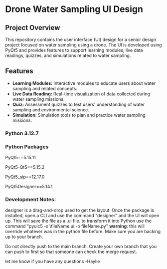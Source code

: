 # Drone Water Sampling UI Design

## Project Overview
This repository contains the user interface (UI) design for a senior design project focused on water sampling using a drone. The UI is developed using PyQt5 and provides features to support learning modules, live data readings, quizzes, and simulations related to water sampling.

## Features
- **Learning Modules:** Interactive modules to educate users about water sampling and related concepts.
- **Live Data Reading:** Real-time visualization of data collected during water sampling missions.
- **Quiz:** Assessment quizzes to test users' understanding of water sampling and environmental science.
- **Simulation:** Simulation tools to plan and practice water sampling missions.

### Python 3.12.7

### Python Packages 
PyQt5==5.15.11

PyQt5-Qt5==5.15.2

PyQt5_sip==12.17.0

PyQt5Designer==5.14.1

### Development Notes:
designer is a drag-and-drop used to get the layout. Once the package is installed, open a CLI and use the command "designer" and the UI will open up. This will save the file as a .ui file. to transform it into Python use the command "pyuic5 -x \fileName.ui -o fileName.py"
**warning**: this will override whatever was in the python file before. Make sure you are backing up to your branch. 

Do not directly push to the main branch. Create your own branch that you can push to first so that someone can check the merge request. 

let me know if you have any questions -Haylie 
